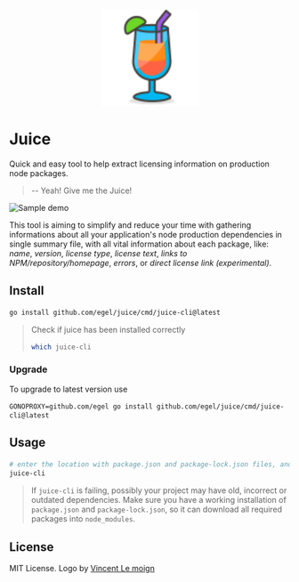 <p align="center"><img alt="The Juice" width="175px" src="./docs/assets/juice.svg"/></p>

# Juice

Quick and easy tool to help extract licensing information on production node packages.

>  -- Yeah! Give me the Juice!

![Sample demo](./docs/screenshots/2023-01-05_demo_loop.gif)

This tool is aiming to simplify and reduce your time with gathering informations about all your application's node production dependencies in single summary file, with all vital information about each package, like: *name*, *version*, *license type*, *license text*, *links to NPM/repository/homepage*, *errors*, or *direct license link (experimental)*.


## Install

```bash
go install github.com/egel/juice/cmd/juice-cli@latest
```

> Check if juice has been installed correctly
>
> ```bash
> which juice-cli
> ```


### Upgrade

To upgrade to latest version use

```
GONOPROXY=github.com/egel go install github.com/egel/juice/cmd/juice-cli@latest
```


## Usage

```bash
# enter the location with package.json and package-lock.json files, and run:
juice-cli
```

> If `juice-cli` is failing, possibly your project may have old, incorrect or outdated dependencies. Make sure you have a working installation of `package.json` and `package-lock.json`, so it can download all required packages into `node_modules`.


## License

MIT License. Logo by [Vincent Le moign](https://iconscout.com/icon/juice-247)
